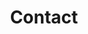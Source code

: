---
layout: about
title: Contact
permalink: /contact/
nav: true
nav_order: 4
# 

social: true # includes social icons at the bottom of the page
---